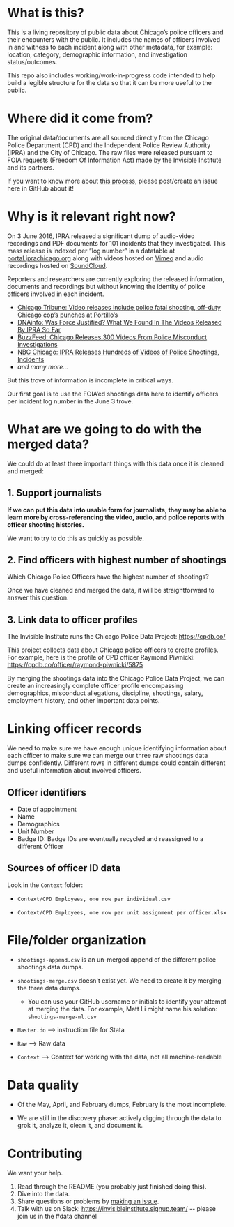 # What is this?

This is a living repository of public data about Chicago’s police officers and their encounters with the public. It includes the names of officers involved in and witness to each incident along with other metadata, for example: location, category, demographic information, and investigation status/outcomes.

This repo also includes working/work-in-progress code intended to help build a legible structure for the data so that it can be more useful to the public.

# Where did it come from?

The original data/documents are all sourced directly from the Chicago Police Department (CPD) and the Independent Police Review Authority (IPRA) and the City of Chicago. The raw files were released pursuant to FOIA requests (Freedom Of Information Act) made by the Invisible Institute and its partners. 

If you want to know more about [this process](https://cpdb.co/method/), please post/create an issue here in GitHub about it! 

# Why is it relevant right now?

On 3 June 2016, IPRA released a significant dump of audio-video recordings and PDF documents for 101 incidents that they investigated. This mass release is indexed per “log number” in a datatable at [portal.iprachicago.org](http://portal.iprachicago.org/) along with videos hosted on [Vimeo](https://vimeo.com/user51379210/videos/sort:date/format:thumbnail) and audio recordings hosted on [SoundCloud](https://soundcloud.com/ipra-455127423).

Reporters and researchers are currently exploring the released information, documents and recordings but without knowing the identity of police officers involved in each incident.

+ [Chicago Tribune: Video releases include police fatal shooting, off-duty Chicago cop’s punches at Portillo’s](http://chicago.suntimes.com/politics/city-releases-police-misconduct-files-videos/)
+ [DNAinfo: Was Force Justified? What We Found In The Videos Released By IPRA So Far](https://www.dnainfo.com/chicago/20160603/west-town/chicago-police-misconduct-videos-released-by-ipra-show-shootings-more)
+ [BuzzFeed: Chicago Releases 300 Videos From Police Misconduct Investigations](https://www.buzzfeed.com/mikehayes/chicago-police-video-release?utm_term=.pdlwaZEGYM#.qhvOxpWQv5)
+ [NBC Chicago: IPRA Releases Hundreds of Videos of Police Shootings, Incidents](http://www.nbcchicago.com/news/local/IPRA-to-Release-Police-Misconduct-Videos-381758681.html)
+ _and many more…_

But this trove of information is incomplete in critical ways.

Our first goal is to use the FOIA’ed shootings data here to identify officers per incident log number in the June 3 trove.

# What are we going to do with the merged data?

We could do at least three important things with this data once it is cleaned and merged:

## 1. Support journalists

__If we can put this data into usable form for journalists, they may be able to learn more by cross-referencing the video, audio, and police reports with officer shooting histories.__

We want to try to do this as quickly as possible.

## 2. Find officers with highest number of shootings

Which Chicago Police Officers have the highest number of shootings?

Once we have cleaned and merged the data, it will be straightforward to answer this question.

## 3. Link data to officer profiles

The Invisible Institute runs the Chicago Police Data Project: https://cpdb.co/

This project collects data about Chicago police officers to create profiles. For example, here is the profile of CPD officer Raymond Piwnicki: https://cpdb.co/officer/raymond-piwnicki/5875

By merging the shootings data into the Chicago Police Data Project, we can create an increasingly complete officer profile encompassing demographics, misconduct allegations, discipline, shootings, salary, employment history, and other important data points.

# Linking officer records

We need to make sure we have enough unique identifying information about each officer to make sure we can merge our three raw shootings data dumps confidently. Different rows in different dumps could contain different and useful information about involved officers.

## Officer identifiers

* Date of appointment
* Name
* Demographics
* Unit Number
* Badge ID: Badge IDs are eventually recycled and reassigned to a different Officer

## Sources of officer ID data

Look in the `Context` folder:

+ `Context/CPD Employees, one row per individual.csv`

+ `Context/CPD Employees, one row per unit assignment per officer.xlsx`

# File/folder organization

+ `shootings-append.csv` is an un-merged append of the different police shootings data dumps.

+ `shootings-merge.csv` doesn't exist yet. We need to create it by merging the three data dumps.

  + You can use your GitHub username or initials to identify your attempt at merging the data. For example, Matt Li might name his solution: `shootings-merge-ml.csv`

+ `Master.do` --> instruction file for Stata

+ `Raw` --> Raw data

+ `Context` --> Context for working with the data, not all machine-readable

# Data quality

+ Of the May, April, and February dumps, February is the most incomplete.

+ We are still in the discovery phase: actively digging through the data to grok it, analyze it, clean it,  and document it.

# Contributing

We want your help.

1. Read through the README (you probably just finished doing this).
2. Dive into the data.
3. Share questions or problems by [making an issue](https://github.com/invinst/shootings-data/issues).
4. Talk with us on Slack: https://invisibleinstitute.signup.team/ -- please join us in the #data channel
